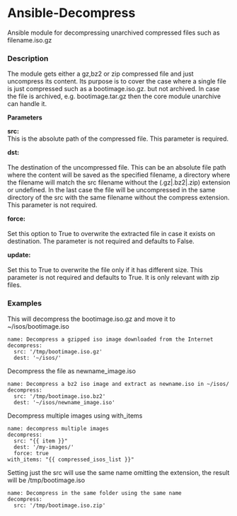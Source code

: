 # Ansible-Decompress

Ansible module for decompressing unarchived compressed files such as filename.iso.gz

<h3>Description</h3>

The module gets either a gz,bz2 or zip compressed file and just uncompress its content. Its purpose is to cover the case where a single file is just compressed such as a bootimage.iso.gz. but not archived. In case the file is archived, e.g. bootimage.tar.gz then the core module unarchive can handle it.

<b>Parameters</b>
  
<b>src:</b>	
<br>This is the absolute path of the compressed file. This parameter is required.
	
<b>dst:</b> 	
<br>The destination of the uncompressed file. This can be an absolute file path where the content will be saved as the specified filename, a directory where the filename will match the src filename without the (.gz|.bz2|.zip) extension or undefined. In the last case the file will be uncompressed in the same directory of the src with the same filename without the compress extension. This parameter is not required.
	
<b>force:</b> 	
<br>Set this option to True to overwrite the extracted file in case it exists on destination. The parameter is not required and defaults to False. 
    	
<b>update:</b>	
<br>Set this to True to overwrite the file only if it has different size. This parameter is not required and defaults to True. It is only relevant with zip files.

<h3>Examples</h3>

This will decompress the bootimage.iso.gz and move it to ~/isos/bootimage.iso

	name: Decompress a gzipped iso image downloaded from the Internet
  	decompress:
      src: '/tmp/bootimage.iso.gz'
      dest: '~/isos/'

Decompress the file as newname_image.iso

	name: Decompress a bz2 iso image and extract as newname.iso in ~/isos/
  	decompress:
      src: '/tmp/bootimage.iso.bz2'
      dest: '~/isos/newname_image.iso'

Decompress multiple images using with_items

	name: decompress multiple images
    decompress:
      src: "{{ item }}"
      dest: '/my-images/'
      force: true
  	with_items: "{{ compressed_isos_list }}"

Setting just the src will use the same name omitting the extension, the result will be /tmp/bootimage.iso

	name: Decompress in the same folder using the same name
  	decompress:
      src: '/tmp/bootimage.iso.zip'
